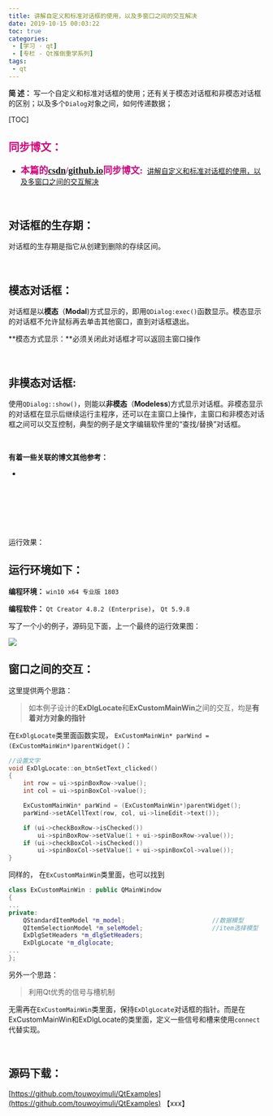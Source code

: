 ```yaml
---
title: 讲解自定义和标准对话框的使用，以及多窗口之间的交互解决
date: 2019-10-15 00:03:22
toc: true
categories: 
 - [学习 - qt]
 - [专栏 - Qt推倒重学系列]
tags: 
 - qt
---
```




**简  述：**  写一个自定义和标准对话框的使用；还有关于模态对话框和非模态对话框的区别；以及多个`Dialog`对象之间，如何传递数据；

<!-- more -->

[TOC]

## <font color=#D0087E  face="幼圆">同步博文：</font>

- <font color=#D0087E  size=4 face="幼圆">**本篇的[csdn](https://blog.csdn.net/qq_33154343)/[github.io](https://touwoyimuli.github.io/)同步博文:** </font> [讲解自定义和标准对话框的使用，以及多窗口之间的交互解决](https://blog.csdn.net/qq_33154343/article/details/102559020)

<br>

## 对话框的生存期：

对话框的生存期是指它从创建到删除的存续区间。

<br>

## 模态对话框：

对话框是以**模态**（**Modal**)方式显示的，即用`QDialog:exec()`函数显示。模态显示的对话框不允许鼠标再去单击其他窗口，直到对话框退出。

**模态方式显示：**必须关闭此对话框才可以返回主窗口操作

<br>

## 非模态对话框:

使用`QDialog::show()`，则能以**非模态**（**Modeless**)方式显示对话框。非模态显示的对话框在显示后继续运行主程序，还可以在主窗口上操作，主窗口和非模态对话框之间可以交互控制，典型的例子是文字编辑软件里的“查找/替换”对话框。

<br>

**有着一些关联的博文其他参考：**

- 

<br><br><br><br><br><br>运行效果：

## 运行环境如下：

**编程环境：**  `win10 x64 专业版 1803`  

**编程软件：**  `Qt Creator 4.8.2 (Enterprise)`， `Qt 5.9.8`

写了一个小的例子，源码见下面，上一个最终的运行效果图：

<img src="https://raw.githubusercontent.com/touwoyimuli/FigureBed/master/img/20191008001023.gif"/>

<br>

## 窗口之间的交互：

这里提供两个思路：

> 如本例子设计的**ExDlgLocate**和**ExCustomMainWin**之间的交互，均是**有着对方对象的指针**

在`ExDlgLocate`类里面函数实现， `ExCustomMainWin* parWind = (ExCustomMainWin*)parentWidget()`：

```cpp
//设置文字
void ExDlgLocate::on_btnSetText_clicked()
{
    int row = ui->spinBoxRow->value();                                     //定位到单元格，并且设置字符串
    int col = ui->spinBoxCol->value();

    ExCustomMainWin* parWind = (ExCustomMainWin*)parentWidget();           //向具体的item中填写字符串
    parWind->setACellText(row, col, ui->lineEdit->text());

    if (ui->checkBoxRow->isChecked())
        ui->spinBoxRow->setValue(1 + ui->spinBoxRow->value());
    if (ui->checkBoxCol->isChecked())
        ui->spinBoxCol->setValue(1 + ui->spinBoxCol->value());
}
```

同样的， 在`ExCustomMainWin`类里面，也可以找到

```cpp
class ExCustomMainWin : public QMainWindow
{
...
private:
    QStandardItemModel *m_model;                        //数据模型
    QItemSelectionModel *m_seleModel;                   //item选择模型
    ExDlgSetHeaders *m_dlgSetHeaders;
    ExDlgLocate *m_dlglocate;
...
};
```

另外一个思路：

> 利用Qt优秀的信号与槽机制

无需再在`ExCustomMainWin`类里面，保持`ExDlgLocate`对话框的指针。而是在ExCustomMainWin和ExDlgLocate的类里面，定义一些信号和槽来使用`connect`代替实现。

<br>

## 源码下载：

[https://github.com/touwoyimuli/QtExamples](https://github.com/touwoyimuli/QtExamples) 【xxx】